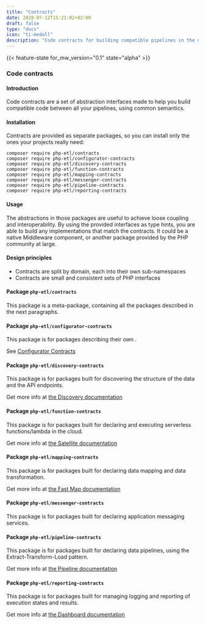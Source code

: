 ```yaml
---
title: "Contracts"
date: 2020-07-12T15:21:02+02:00
draft: false
type: "docs"
icon: "ti-medall"
description: "Code contracts for building compatible pipelines in the middleware"
---
```


{{< feature-state for_mw_version="0.1" state="alpha" >}}

### Code contracts

#### Introduction

Code contracts are a set of abstraction interfaces made to help you build compatible code between all your pipelines, using common semantics.

#### Installation

Contracts are provided as separate packages, so you can install only the ones your projects really need:

```shell script
composer require php-etl/contracts
composer require php-etl/configurator-contracts
composer require php-etl/discovery-contracts
composer require php-etl/function-contracts
composer require php-etl/mapping-contracts
composer require php-etl/messenger-contracts
composer require php-etl/pipeline-contracts
composer require php-etl/reporting-contracts
```

#### Usage

The abstractions in those packages are useful to achieve loose coupling and interoperability.
By using the provided interfaces as type hints, you are able to build any implementations that match the contracts.
It could be a native Middleware component, or another package provided by the PHP community at large.

#### Design principles

* Contracts are split by domain, each into their own sub-namespaces
* Contracts are small and consistent sets of PHP interfaces

#### Package `php-etl/contracts`

This package is a meta-package, containing all the packages described in the next paragraphs.

#### Package `php-etl/configurator-contracts`

This package is for packages describing their own .

See [Configurator Contracts](configurator)

#### Package `php-etl/discovery-contracts`

This package is for packages built for discovering the structure of the data and the API endpoints.

Get more info at [the Discovery documentation](../discovery)

#### Package `php-etl/function-contracts`

This package is for packages built for declaring and executing serverless functions/lambda in the cloud.

Get more info at [the Satellite documentation](../satellite)

#### Package `php-etl/mapping-contracts`

This package is for packages built for declaring data mapping and data transformation.

Get more info at [the Fast Map documentation](../fast-map)

#### Package `php-etl/messenger-contracts`

This package is for packages built for declaring application messaging services.

#### Package `php-etl/pipeline-contracts`

This package is for packages built for declaring data pipelines, using the Extract-Transform-Load pattern.

Get more info at [the Pipeline documentation](../pipeline)

#### Package `php-etl/reporting-contracts`

This package is for packages built for managing logging and reporting of execution states and results.

Get more info at [the Dashboard documentation](../dashboard)
